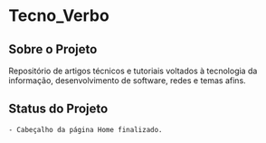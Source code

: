 # Tecno_Verbo

## Sobre o Projeto
Repositório de artigos técnicos e tutoriais voltados à tecnologia da informação, desenvolvimento de software, redes e temas afins.

## Status do Projeto
    - Cabeçalho da página Home finalizado.
